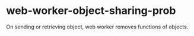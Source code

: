 # web-worker-object-sharing-prob
On sending or retrieving object, web worker removes functions of objects.
